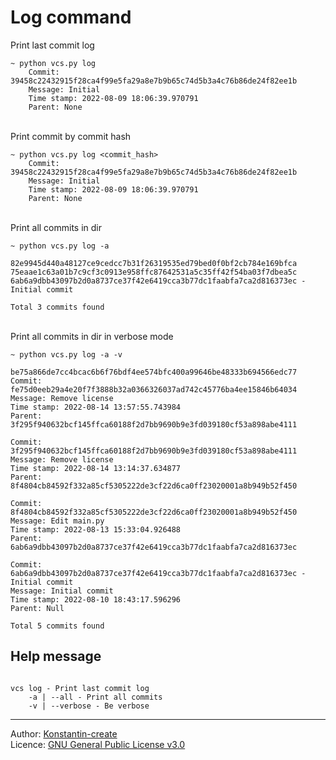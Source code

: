 # Log command

Print last commit log

```shell
~ python vcs.py log
    Commit: 39458c22432915f28ca4f99e5fa29a8e7b9b65c74d5b3a4c76b86de24f82ee1b
    Message: Initial
    Time stamp: 2022-08-09 18:06:39.970791
    Parent: None
```

\
Print commit by commit hash

```shell
~ python vcs.py log <commit_hash>
    Commit: 39458c22432915f28ca4f99e5fa29a8e7b9b65c74d5b3a4c76b86de24f82ee1b
    Message: Initial
    Time stamp: 2022-08-09 18:06:39.970791
    Parent: None
```

\
Print all commits in dir

```shell
~ python vcs.py log -a

82e9945d440a48127ce9cedcc7b31f26319535ed79bed0f0bf2cb784e169bfca
75eaae1c63a01b7c9cf3c0913e958ffc87642531a5c35ff42f54ba03f7dbea5c
6ab6a9dbb43097b2d0a8737ce37f42e6419cca3b77dc1faabfa7ca2d816373ec - Initial commit

Total 3 commits found
```

\
Print all commits in dir in verbose mode

```shell
~ python vcs.py log -a -v

be75a866de7cc4bcac6b6f76bdf4ee574bfc400a99646be48333b694566edc77
Commit: fe75d0eeb29a4e20f7f3888b32a0366326037ad742c45776ba4ee15846b64034
Message: Remove license
Time stamp: 2022-08-14 13:57:55.743984
Parent: 3f295f940632bcf145ffca60188f2d7bb9690b9e3fd039180cf53a898abe4111

Commit: 3f295f940632bcf145ffca60188f2d7bb9690b9e3fd039180cf53a898abe4111
Message: Remove license
Time stamp: 2022-08-14 13:14:37.634877
Parent: 8f4804cb84592f332a85cf5305222de3cf22d6ca0ff23020001a8b949b52f450

Commit: 8f4804cb84592f332a85cf5305222de3cf22d6ca0ff23020001a8b949b52f450
Message: Edit main.py
Time stamp: 2022-08-13 15:33:04.926488
Parent: 6ab6a9dbb43097b2d0a8737ce37f42e6419cca3b77dc1faabfa7ca2d816373ec

Commit: 6ab6a9dbb43097b2d0a8737ce37f42e6419cca3b77dc1faabfa7ca2d816373ec - Initial commit
Message: Initial commit
Time stamp: 2022-08-10 18:43:17.596296
Parent: Null

Total 5 commits found
```

## Help message

```shell

vcs log - Print last commit log
    -a | --all - Print all commits
    -v | --verbose - Be verbose
```

___

Author: [Konstantin-create](https://github.com/Konstantin-create)
\
Licence: [GNU General Public License v3.0](/LICENSE)

